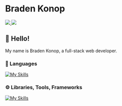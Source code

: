<h1>Braden Konop</h1>
<div>
  <a href="https://www.linkedin.com/in/braden-konop/" rel="nofollow">
    <img src="https://img.shields.io/badge/LinkedIn-0077B5?style=for-the-badge&logo=linkedin&logoColor=white" />
  </a>
  <a href="https://codepen.io/bkonop" rel="nofollow">
    <img src="https://img.shields.io/badge/Codepen-000000?style=for-the-badge&logo=codepen&logoColor=white" />
  </a>
</div>
<h2>👋 Hello!</h2>
<p>My name is Braden Konop, a full-stack web developer.</p>
<h3>📕 Languages</h3> 

[![My Skills](https://skillicons.dev/icons?i=js,ts,css,java,py,cpp)](https://skillicons.dev)


<h3>⚙️ Libraries, Tools, Frameworks</h3>

[![My Skills](https://skillicons.dev/icons?i=mongodb,expressjs,react,nodejs,tailwind,materialui)](https://skillicons.dev)
